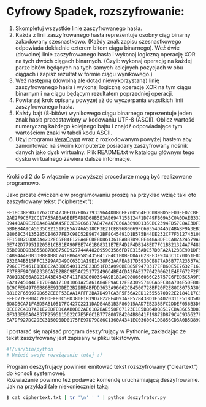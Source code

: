 # Cyfrowy Spadek, rozszyfrowanie:

1. Skompletuj wszystkie linie zaszyfrowanego hasła.
1. Każda z linii zaszyfrowanego hasła reprezentuje osobny ciąg binarny zakodowany szesnastkowo. 
    (Każdy znak zapisu szesnastkowego odpowiada dokładnie czterem bitom ciągu binarnego). 
    Weź dwie (dowolne) linie zaszyfrowanego hasła i wykonaj logiczną operację XOR na tych dwóch ciągach binarnych. 
    (Czyli: wykonaj operację na każdej parze bitów będących na tych samych kolejnych pozycjach w obu ciągach i zapisz rezultat w formie ciągu wynikowego.)
3. Weź następną (dowolną ale dotąd niewykorzystaną) linię zaszyfrowanego hasła i wykonaj logiczną operację XOR na tym ciągu binarnym 
    i na ciągu będącym rezultatem poprzedniej operacji.
4. Powtarzaj krok opisany powyżej aż do wyczerpania wszstkich linii zaszyfrowanego hasła.
5. Każdy bajt (8-bitów) wynikowego ciągu binarnego reprezentuje jeden znak hasła przedstawiony w kodowaniu UTF-8 (ASCII). 
  Oblicz wartość numeryczną każdego kolejnego bajtu i znajdź odpowiadające tym wartościom znaki w tabeli kodu ASCII.
6. Użyj programu [VeraCrypt](http://www.veracrypt.fr) wraz z rozkodowanym powyżej hasłem aby zamontować na swoim komputerze 
     posiadany zaszyfrowany nośnik danych jako dysk wirtualny. 
     Plik README.txt w katalogu głównym tego dysku wirtualnego zawiera dalsze informacje.

----

Kroki od 2 do 5 włącznie w powyższej procedurze mogą być realizowane programowo.    

Jako proste ćwiczenie w programowaniu proszę na przykład wziąć taki oto zaszyfrowany tekst ("ciphertext"):    

    EE18C38E9D70762CD54730FCD7F067793396A4DD86EF700564EDC0B9BD5EF0DEED7CBF32FB7B38355C44EDCAAA1EF4870F260F891814
    2AE2F9C6F2CC17A55AE0A6EEF5AD8D68B5E3AE694715B124F1D749FB69A5C0A0DAEB332AF2DA5CFE7A9A04C4E1A7FA8BBCB3C0712804
    89440AD9E2B0A469ABA45F02E39C6617AB474A67C66A3090D135CBC2394FD57C8AE3DFDB8D7E780FC426AA74C89436BA70DD1A66C208
    5BDE84A9CA5635C82151F2E5A746A518CF3E21CE89680669FC69354D44524BABF9A3EBDBF25EBB487C65E6A0DB43EAADF17F1D0C82D3
    28068C34135285CB4677FE7C98D52E96742BF8C45491D1B575B44DE232CF7F3127431081550B03257AE0167F226890DF726B263997D8
    FF151B2C0DA3A42D2F65F84E12BA4ECDF8D861361EABB7D9CEE448A8DF1CAB2A24579AEA24D228D5B30B9ACC287D977F29CF7352EB8D
    3E742D779519205B1CB81EA90F8E7461B68311E7EF4D2F4DB148ED7FC1BB21324A7F4894111F15E0D0BABDCD07D4C5B56EFA385D9596
    85B89BD9B3855887B0B75CD927744A482095903566FD7E315ADC57D0FA2A123BE991DF5F8C3231A2EFEF8C24B65D0A7F5F684281C3C9
    C4B94A4F0B33B88AB8C741BB649585435B417F4C1BDBED0A7628FF3F9343C1C70D51F80C943CBCEF7CC82CC7C40B26A71A41755A64EC
    9320A4B515FFC1399AAD49CC63D1A19E1438F62AAFEAB17D5930CE877AD3B77A23557AD44F9CD11C084A5E315424CD7CEC08E462254C
    796CE75461E1BB8C2A38DB5401125E23B51FD3A090BEB85F9478317EFB60E5E7632F167A19705A99E322B267673C4E9E2D00660A3701
    F378BF9AC062330CA2B2B8C9E5AC251772496C4BE4CDA2FAE37704200621E4EF672F2FD4266FA8D7FFF554C876C5567138B19DE90EF3
    7801D3D86A8D21A43E4343F411F83C600394A9B182AC980666036C25757C6FED5C5A9FD2530A19146D0F8DE27C098E51A6496C4DF8D8
    EA24745044CE17DE4A171041061A25A61A84EF9AC12FEA3095740CA6FCB4A704E5DEB8B62B04B951DCBDFAAB4751957CD9A1221965D3
    1C9CFE949700B86BE91DDED2B29BE4BFDD3633A96662CB4500728BF20F2E80C8075A303CC0D16B9E43DCEEDA6A69125B57B1441B3984
    88102F650979D652EE0F53EAA1AFFF2BA7D497CA3F5F56A2ED12555670D22E2184117C392C946BD24C121304AC3F579520514E1908C4
    EFFD77EBB04C7E0DFF80C5BD380F1819D7F22EF4093AFF578438D1F54020311F51BD5BF6FA2CE2914B78860FE79A6960744A935EBF89
    6D8DBCA71FA8D5AB10517FC427C2211DADE4AB1B3F86915AAD7EB238BFC2DDEF056B3DF257804E44202E3A070DC7A5DB83A7B7AD69D2
    0EC82C4DD7AB1E2BDFEDCAAB0B02AE0182BAE558F07123E1E5BB64DB8517CBA86C53D877A77A50332FF79B3D80B1DC488CCA4B66CA8B
    8F313E96A04B37F2595115622C7E5F6C1B7778007B4204B8041F19872D879C4C935627FD7C4C67EEBCC10A59270C868160B95552D8A4
    EA7DF927DC29EC3150D0DD0175FE97D79C86C1360A4341EC0360041DB856CD3A0B5D8901D97A6BEE234A4343A1EA4DB5C60B960B648C
    
i postarać się napisać program deszyfrujący w Pythonie, zakładając że tekst zaszyfrowany jest zapisany w pliku tekstowym.

```python
#!/usr/bin/python
# Umieść swoje rozwiązanie tutaj :)

```

Program deszyfrujący powinien emitować tekst rozszyfrowany ("cleartext") do konsoli systemowej.    
Rozwiazanie powinno też podawać komendę uruchamiającą deszyfrowanie.    
Jak na przykład (ale niekoniecznie) taką:

```bash
$ cat ciphertext.txt | tr '\n' ' ' | python deszyfrator.py
```

